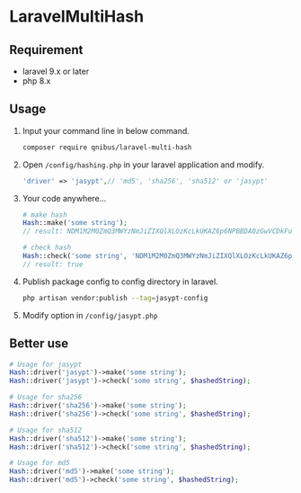 # LaravelMultiHash
## Requirement
- laravel 9.x or later
- php 8.x

## Usage
1. Input your command line in below command.
    ```bash
    composer require qnibus/laravel-multi-hash
    ```
     
2. Open `/config/hashing.php` in your laravel application and modify.
    ```php
    'driver' => 'jasypt',// 'md5', 'sha256', 'sha512' or 'jasypt'
    ```
3. Your code anywhere...
    ```php
    # make hash
    Hash::make('some string');
    // result: NDM1M2M0ZmQ3MWYzNmJiZIXQlXLOzKcLkUKAZ6p6NPBBDA0zGwVCDkFuLmvbeozd
    
    # check hash
    Hash::check('some string', 'NDM1M2M0ZmQ3MWYzNmJiZIXQlXLOzKcLkUKAZ6p6NPBBDA0zGwVCDkFuLmvbeozd');
    // result: true
    ```
4. Publish package config to config directory in laravel.
    ```bash
    php artisan vendor:publish --tag=jasypt-config
    ```
5. Modify option in `/config/jasypt.php`

## Better use
```php
# Usage for jasypt
Hash::driver('jasypt')->make('some string');
Hash::driver('jasypt')->check('some string', $hashedString);

# Usage for sha256
Hash::driver('sha256')->make('some string');
Hash::driver('sha256')->check('some string', $hashedString);

# Usage for sha512
Hash::driver('sha512')->make('some string');
Hash::driver('sha512')->check('some string', $hashedString);

# Usage for md5
Hash::driver('md5')->make('some string');
Hash::driver('md5')->check('some string', $hashedString);
```
